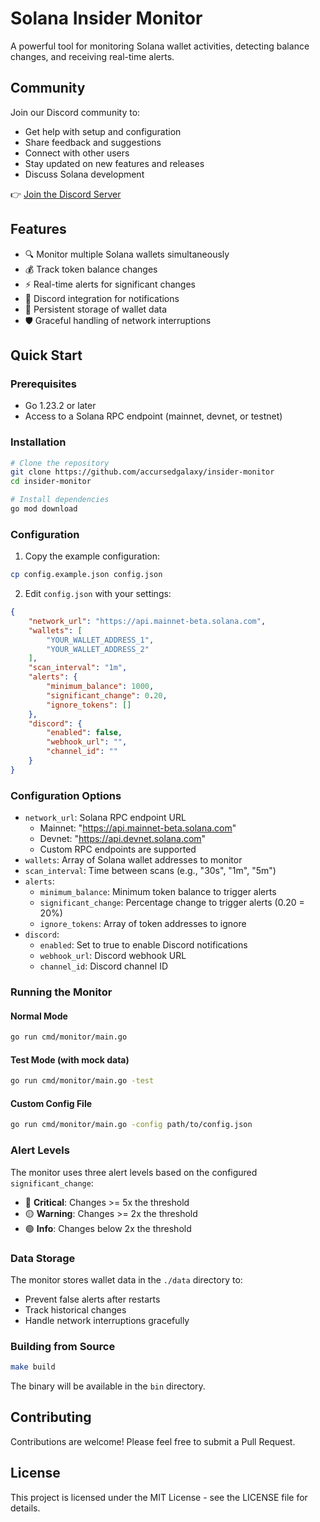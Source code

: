 # Solana Insider Monitor

A powerful tool for monitoring Solana wallet activities, detecting balance changes, and receiving real-time alerts.

## Community

Join our Discord community to:
- Get help with setup and configuration
- Share feedback and suggestions
- Connect with other users
- Stay updated on new features and releases
- Discuss Solana development

👉 [Join the Discord Server](https://discord.gg/7vY9ZBPdya)

## Features

- 🔍 Monitor multiple Solana wallets simultaneously
- 💰 Track token balance changes
- ⚡ Real-time alerts for significant changes
- 🔔 Discord integration for notifications
- 💾 Persistent storage of wallet data
- 🛡️ Graceful handling of network interruptions

## Quick Start

### Prerequisites

- Go 1.23.2 or later
- Access to a Solana RPC endpoint (mainnet, devnet, or testnet)

### Installation

```bash
# Clone the repository
git clone https://github.com/accursedgalaxy/insider-monitor
cd insider-monitor

# Install dependencies
go mod download
```

### Configuration

1. Copy the example configuration:
```bash
cp config.example.json config.json
```

2. Edit `config.json` with your settings:
```json
{
    "network_url": "https://api.mainnet-beta.solana.com",
    "wallets": [
        "YOUR_WALLET_ADDRESS_1",
        "YOUR_WALLET_ADDRESS_2"
    ],
    "scan_interval": "1m",
    "alerts": {
        "minimum_balance": 1000,
        "significant_change": 0.20,
        "ignore_tokens": []
    },
    "discord": {
        "enabled": false,
        "webhook_url": "",
        "channel_id": ""
    }
}
```

### Configuration Options

- `network_url`: Solana RPC endpoint URL
  - Mainnet: "https://api.mainnet-beta.solana.com"
  - Devnet: "https://api.devnet.solana.com"
  - Custom RPC endpoints are supported
- `wallets`: Array of Solana wallet addresses to monitor
- `scan_interval`: Time between scans (e.g., "30s", "1m", "5m")
- `alerts`:
  - `minimum_balance`: Minimum token balance to trigger alerts
  - `significant_change`: Percentage change to trigger alerts (0.20 = 20%)
  - `ignore_tokens`: Array of token addresses to ignore
- `discord`:
  - `enabled`: Set to true to enable Discord notifications
  - `webhook_url`: Discord webhook URL
  - `channel_id`: Discord channel ID

### Running the Monitor

#### Normal Mode
```bash
go run cmd/monitor/main.go
```

#### Test Mode (with mock data)
```bash
go run cmd/monitor/main.go -test
```

#### Custom Config File
```bash
go run cmd/monitor/main.go -config path/to/config.json
```

### Alert Levels

The monitor uses three alert levels based on the configured `significant_change`:
- 🔴 **Critical**: Changes >= 5x the threshold
- 🟡 **Warning**: Changes >= 2x the threshold
- 🟢 **Info**: Changes below 2x the threshold

### Data Storage

The monitor stores wallet data in the `./data` directory to:
- Prevent false alerts after restarts
- Track historical changes
- Handle network interruptions gracefully

### Building from Source

```bash
make build
```

The binary will be available in the `bin` directory.

## Contributing

Contributions are welcome! Please feel free to submit a Pull Request.

## License

This project is licensed under the MIT License - see the LICENSE file for details.
